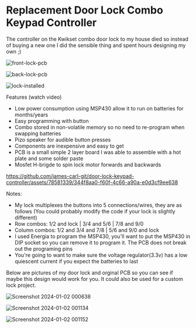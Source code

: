 # Replacement Door Lock Combo Keypad Controller
The controller on the Kwikset combo door lock to my house died so instead of buying a new one I did the sensible thing and spent hours designing my own ;)

![front-lock-pcb](https://github.com/james-carl-git/door-lock-keypad-controller/assets/78581339/c735624b-4679-4d0c-be4e-4cd5c2fa340c)

![back-lock-pcb](https://github.com/james-carl-git/door-lock-keypad-controller/assets/78581339/04a09f96-8e7e-4898-989c-03406821dbf9)

![lock-installed](https://github.com/james-carl-git/door-lock-keypad-controller/assets/78581339/cccd356e-6601-40c9-a44f-2c6eba736b5b)


Features (watch video)
- Low power consumption using MSP430 allow it to run on batteries for months/years
- Easy programming with button
- Combo stored in non-volatile memory so no need to re-program when swapping batteries
- Pizo speaker for audible button presses
- Components are inexpensive and easy to get
- PCB is a small simple 2 layer board I was able to assemble with a hot plate and some solder paste
- Mosfet H-brigde to spin lock motor forwards and backwards

https://github.com/james-carl-git/door-lock-keypad-controller/assets/78581339/344f8aa0-f60f-4c66-a90a-e0d3cf9ee638


Notes:
- My lock multiplexes the buttons into 5 connections/wires, they are as follows (You could probably modify the code if your lock is slightly different)
-   Row combos: 1/2 and lock | 3/4 and 5/6 | 7/8 and 9/0
-   Column combos: 1/2 and 3/4 and 7/8 | 5/6 and 9/0 and lock
- I used Energia to program the MSP430, you'll want to put the MSP430 in DIP socket so you can remove it to program it. The PCB does not break out the programing pins
- You're going to want to make sure the voltage regulator(3.3v) has a low quiescent current if you expect the batteries to last

Below are pictures of my door lock and orginal PCB so you can see if maybe this design would work for you. It could also be used for a custom lock project.

![Screenshot 2024-01-02 000638](https://github.com/james-carl-git/door-lock-keypad-controller/assets/78581339/305fa767-c429-4cf2-8487-2438b8a2d8ac)

![Screenshot 2024-01-02 001134](https://github.com/james-carl-git/door-lock-keypad-controller/assets/78581339/d3925499-3ee8-41d9-bad2-fd6588b3d9d5)

![Screenshot 2024-01-02 001152](https://github.com/james-carl-git/door-lock-keypad-controller/assets/78581339/e3e108a8-db6f-4f61-9d26-a24bc7f67163)
